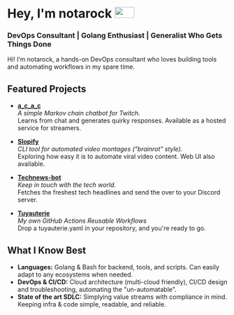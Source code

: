 # Hey, I'm notarock <img src="https://github.com/user-attachments/assets/7c426aa9-1348-4f88-aca8-729296816f3e" height="25" width="45" />

### DevOps Consultant | Golang Enthusiast | Generalist Who Gets Things Done

Hi! I’m notarock, a hands-on DevOps consultant who loves building tools and automating workflows in my spare time.

## Featured Projects

- **[a_c_a_c](https://github.com/notarock/a_c_a_c)**  
  _A simple Markov chain chatbot for Twitch._  
  Learns from chat and generates quirky responses. Available as a hosted service for streamers.

- **[Slopify](https://rochdamour.com/projects/slopify/)**  
  _CLI tool for automated video montages ("brainrot" style)._  
  Exploring how easy it is to automate viral video content. Web UI also available.

- **[Technews-bot](https://github.com/notarock/technews-bot)**  
  _Keep in touch with the tech world._  
  Fetches the freshest tech headlines and send the over to your Discord server.

- **[Tuyauterie](https://github.com/notarock/tuyauterie)**  
  _My own GitHub Actions Reusable Workflows_  
  Drop a tuyauterie.yaml in your repository, and you're ready to go.

## What I Know Best

- **Languages:** Golang & Bash for backend, tools, and scripts. Can easily adapt to any ecosystems when needed.
- **DevOps & CI/CD:** Cloud architecture (multi-cloud friendly), CI/CD design and troubleshooting, automating the "un-automatable".
- **State of the art SDLC:** Simplying value streams with compliance in mind. Keeping infra & code simple, readable, and reliable.

